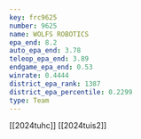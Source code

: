 ```yaml
---
key: frc9625
number: 9625
name: WOLFS ROBOTICS
epa_end: 8.2
auto_epa_end: 3.78
teleop_epa_end: 3.89
endgame_epa_end: 0.53
winrate: 0.4444
district_epa_rank: 1387
district_epa_percentile: 0.2299
type: Team
---
```

[[2024tuhc]]
[[2024tuis2]]
